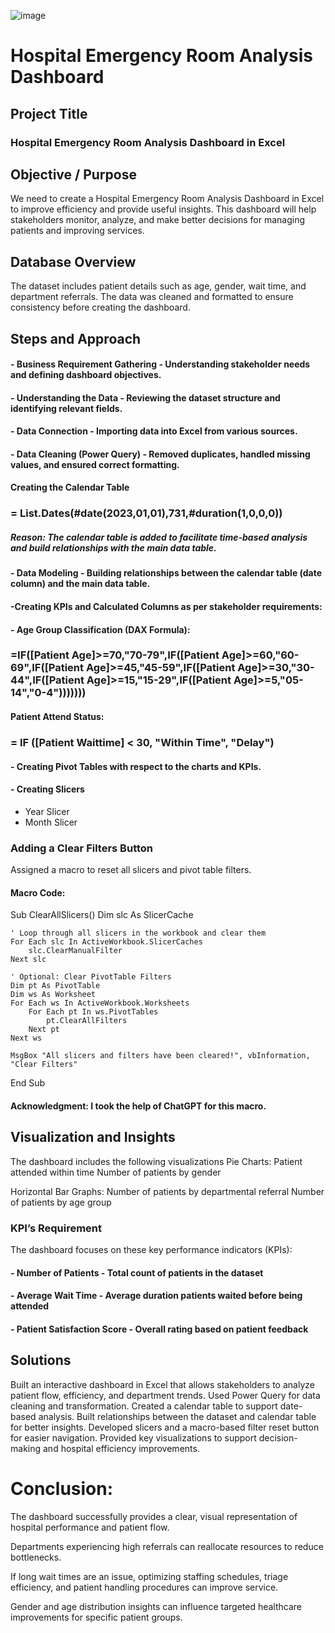 
![image](https://github.com/user-attachments/assets/05345e43-4f14-40c5-b420-fae2c19c5889)

# Hospital Emergency Room Analysis Dashboard

## Project Title
### Hospital Emergency Room Analysis Dashboard in Excel

## Objective / Purpose
We need to create a Hospital Emergency Room Analysis Dashboard in Excel to improve efficiency and provide useful insights. This dashboard will help stakeholders monitor, analyze, and make better decisions for managing patients and improving services.

## Database Overview
The dataset includes patient details such as age, gender, wait time, and department referrals. The data was cleaned and formatted to ensure consistency before creating the dashboard.

## Steps and Approach
#### - Business Requirement Gathering - Understanding stakeholder needs and defining dashboard objectives.

#### - Understanding the Data - Reviewing the dataset structure and identifying relevant fields.

#### - Data Connection - Importing data into Excel from various sources.

#### - Data Cleaning (Power Query) - Removed duplicates, handled missing values, and ensured correct formatting.

#### Creating the Calendar Table

### = List.Dates(#date(2023,01,01),731,#duration(1,0,0,0))

##### Reason: The calendar table is added to facilitate time-based analysis and build relationships with the main data table.

#### - Data Modeling - Building relationships between the calendar table (date column) and the main data table.

#### -Creating KPIs and Calculated Columns as per stakeholder requirements:

#### - Age Group Classification (DAX Formula):

### =IF([Patient Age]>=70,"70-79",IF([Patient Age]>=60,"60-69",IF([Patient Age]>=45,"45-59",IF([Patient Age]>=30,"30-44",IF([Patient Age]>=15,"15-29",IF([Patient Age]>=5,"05-14","0-4")))))))

#### Patient Attend Status:

### = IF ([Patient Waittime] < 30, "Within Time", "Delay")

#### - Creating Pivot Tables with respect to the charts and KPIs.

#### - Creating Slicers
- Year Slicer
- Month Slicer

### Adding a Clear Filters Button
Assigned a macro to reset all slicers and pivot table filters.
#### Macro Code:
Sub ClearAllSlicers()
    Dim slc As SlicerCache
    
    ' Loop through all slicers in the workbook and clear them
    For Each slc In ActiveWorkbook.SlicerCaches
        slc.ClearManualFilter
    Next slc
    
    ' Optional: Clear PivotTable Filters
    Dim pt As PivotTable
    Dim ws As Worksheet
    For Each ws In ActiveWorkbook.Worksheets
        For Each pt In ws.PivotTables
            pt.ClearAllFilters
        Next pt
    Next ws
    
    MsgBox "All slicers and filters have been cleared!", vbInformation, "Clear Filters"
End Sub

#### Acknowledgment: I took the help of ChatGPT for this macro.

## Visualization and Insights
The dashboard includes the following visualizations
Pie Charts: 
Patient attended within time
Number of patients by gender

Horizontal Bar Graphs:
Number of patients by departmental referral
Number of patients by age group

### KPI’s Requirement
The dashboard focuses on these key performance indicators (KPIs):

#### - Number of Patients - Total count of patients in the dataset

#### - Average Wait Time - Average duration patients waited before being attended

#### - Patient Satisfaction Score - Overall rating based on patient feedback

## Solutions

Built an interactive dashboard in Excel that allows stakeholders to analyze patient flow, efficiency, and department trends.
Used Power Query for data cleaning and transformation.
Created a calendar table to support date-based analysis.
Built relationships between the dataset and calendar table for better insights.
Developed slicers and a macro-based filter reset button for easier navigation.
Provided key visualizations to support decision-making and hospital efficiency improvements.


# Conclusion:
The dashboard successfully provides a clear, visual representation of hospital performance and patient flow.

Departments experiencing high referrals can reallocate resources to reduce bottlenecks.

If long wait times are an issue, optimizing staffing schedules, triage efficiency, and patient handling procedures can improve service.

Gender and age distribution insights can influence targeted healthcare improvements for specific patient groups.
